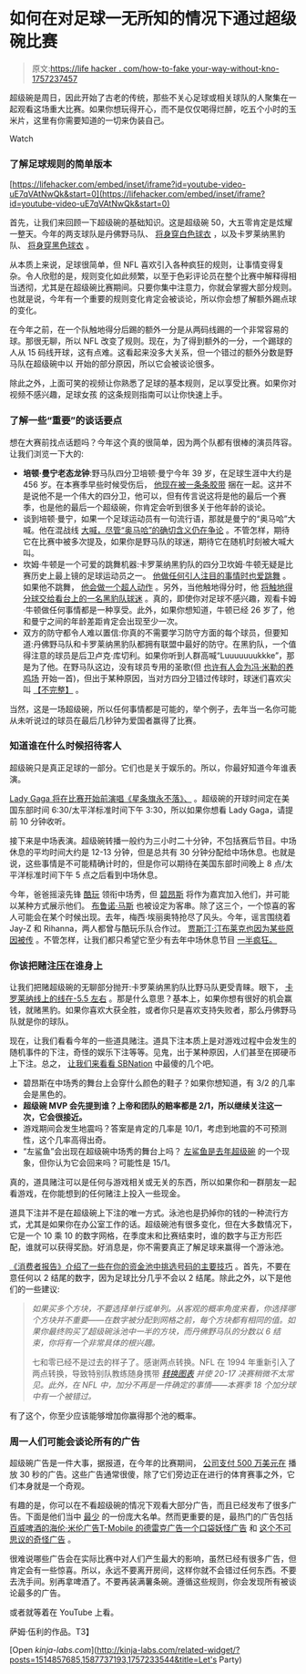 # 如何在对足球一无所知的情况下通过超级碗比赛

> 原文:[https://life hacker . com/how-to-fake your-way-without-kno-1757237457](https://lifehacker.com/how-to-fake-your-way-through-the-super-bowl-without-kno-1757237457)

超级碗是周日，因此开始了古老的传统，那些不关心足球或相关球队的人聚集在一起观看这场重大比赛。如果你想玩得开心，而不是仅仅喝得烂醉，吃五个小时的玉米片，这里有你需要知道的一切来伪装自己。

Watch

### 了解足球规则的简单版本

 [https://lifehacker.com/embed/inset/iframe?id=youtube-video-uE7qVAtNwQk&start=0](https://lifehacker.com/embed/inset/iframe?id=youtube-video-uE7qVAtNwQk&start=0) 

首先，让我们来回顾一下超级碗的基础知识。这是超级碗 50，大五零肯定是炫耀一整天。今年的两支球队是丹佛野马队、 [将身穿白色球衣](http://www.denverbroncos.com/news-and-blogs/article-1/Broncos-to-wear-white-uniforms-in-Super-Bowl-50/26a247f5-91ef-4ff6-a11a-8278b089c5c3) ，以及卡罗莱纳黑豹队、 [将身穿黑色球衣](http://www.panthers.com/news/article-2/Panthers-Wearing-Black-in-Super-Bowl/09ebb4c4-a4cf-4f57-b1cf-535f6d6595ed) 。

从本质上来说，足球很简单，但 NFL 喜欢引入各种疯狂的规则，让事情变得复杂。令人欣慰的是，规则变化如此频繁，以至于色彩评论员在整个比赛中解释得相当透彻，尤其是在超级碗比赛期间。只要你集中注意力，你就会掌握大部分规则。也就是说，今年有一个重要的规则变化肯定会被谈论，所以你会想了解额外踢点球的变化。

在今年之前，在一个队触地得分后踢的额外一分是从两码线踢的一个非常容易的球。那很无聊，所以 NFL 改变了规则。现在，为了得到额外的一分，一个踢球的人从 15 码线开球，这有点难。这看起来没多大关系，但一个错过的额外分数是野马队在超级碗中以 开始的部分原因，所以它会被谈论很多。

除此之外，上面可笑的视频让你熟悉了足球的基本规则，足以享受比赛。如果你对视频不感兴趣，足球女孩 的这条规则指南可以让你快速上手。

### 了解一些“重要”的谈话要点

想在大赛前找点话题吗？今年这个真的很简单，因为两个队都有很棒的演员阵容。让我们浏览一下大的:

*   **培顿·曼宁老态龙钟**:野马队四分卫培顿·曼宁今年 39 岁，在足球生涯中大约是 456 岁。在本赛季早些时候受伤后， [他现在被一条条胶带](http://espn.go.com/nfl/story/_/id/13734150/denver-broncos-qb-peyton-manning-defies-weakening-body-best-brain-nfl) 捆在一起。这并不是说他不是一个伟大的四分卫，他可以，但有传言说这将是他的最后一个赛季，也是他的最后一个超级碗，你肯定会听到很多关于他年龄的谈论。
*   谈到培顿·曼宁，如果一个足球运动员有一句流行语，那就是曼宁的“奥马哈”大喊。他在混战线 [大喊，尽管“奥马哈”的确切含义仍在争论](http://www.sbnation.com/nfl/2014/2/2/5371134/peyton-manning-omaha-super-bowl-48) 。不管怎样，期待它在比赛中被多次提及，如果你是野马队的球迷，期待它在随机时刻被大喊大叫。
*   坎姆·牛顿是一个可爱的跳舞机器:卡罗莱纳黑豹队的四分卫坎姆·牛顿无疑是比赛历史上最上镜的足球运动员之一。 [他做任何引人注目的事情时也爱跳舞](https://www.youtube.com/watch?v=5mnyEkhQGcs) 。如果他不跳舞， [他会做一个超人动作](http://screengrabber.deadspin.com/superman-una-vez-mas-1754875040#_ga=1.4416571.968941705.1436971740) 。另外，当他触地得分时，他 [将触地得分球交给看台上的一名黑豹队球迷](http://deadspin.com/cam-newton-makes-sure-his-touchdown-ball-goes-to-a-pant-1746638075) 。真的，即使你对足球不感兴趣，观看卡姆·牛顿做任何事情都是一种享受。此外，如果你想知道，牛顿已经 26 岁了，他和曼宁之间的年龄差距肯定会出现至少一次。
*   双方的防守都令人难以置信:你真的不需要学习防守方面的每个球员，但要知道:丹佛野马队和卡罗莱纳黑豹队都拥有联盟中最好的防守。在黑豹队，一个值得注意的球员是后卫卢克·库切利。如果你听到人群高喊“Luuuuuuukkke”，那是为了他。在野马队这边，没有球员专用的圣歌(但 [也许有人会为冯·米勒的养鸡场](https://www.youtube.com/watch?v=J5FWxCb_qU4) 开始一首)，但出于某种原因，当对方四分卫错过传球时，球迷们喜欢尖叫 [【不完整】](https://www.youtube.com/watch?v=JNaTjP5Uw_Y&feature=youtu.be) 。

当然，这是一场超级碗，所以任何事情都是可能的，举个例子，去年当一名你可能从未听说过的球员在最后几秒钟为爱国者赢得了比赛。

### 知道谁在什么时候招待客人

超级碗只是真正足球的一部分。它们也是关于娱乐的。所以，你最好知道今年谁表演。

[Lady Gaga 将在比赛开始前演唱《星条旗永不落》、](http://www.nfl.com/superbowl/story/0ap3000000631477/article/lady-gaga-will-sing-national-anthem-at-super-bowl-50) 。超级碗的开球时间定在美国东部时间 6:30/太平洋标准时间下午 3:30，所以如果你想看 Lady Gaga，请提前 10 分钟收听。

接下来是中场表演。超级碗转播一般约为三小时二十分钟，不包括赛后节目。中场休息的平均时间大约是 12-13 分钟，但是总共有 30 分钟分配给中场休息。也就是说，这些事情是不可能精确计时的，但是你可以期待在美国东部时间晚上 8 点/太平洋标准时间下午 5 点之后看到中场休息。

今年，爸爸摇滚先锋 [酷玩](http://coldplay.com/) 领衔中场秀，但 [碧昂斯](http://www.beyonce.com/) 将作为嘉宾加入他们，并可能以某种方式展示他们。 [布鲁诺·马斯](http://www.brunomars.com/) 也被设定为客串。除了这三个，一个惊喜的客人可能会在某个时候出现。去年，梅西·埃丽奥特抢尽了风头。今年，谣言围绕着 Jay-Z 和 Rihanna，两人都曾与酷玩乐队合作过。 [贾斯汀·汀布莱克也因为某些原因被传](http://www.inquisitr.com/2763044/rihanna-justin-timberlake-super-bowl-surprise-guests-rumor/) 。不管怎样，让我们都只希望它至少有去年中场休息节目 [一半疯狂。](https://www.youtube.com/watch?v=-1cyCmUdDNQ)

### 你该把赌注压在谁身上

让我们把赌超级碗的无聊部分抛开:卡罗莱纳黑豹队比野马队更受青睐。眼下， [卡罗莱纳线上的线在-5.5 左右](http://espn.go.com/chalk/story/_/id/14665376/one-sided-action-carolina-panthers-helps-move-super-bowl-50-line-las-vegas) 。那是什么意思？基本上，如果你想有很好的机会赢钱，就赌黑豹。如果你喜欢大获全胜，或者你只是喜欢支持失败者，那么丹佛野马队就是你的球队。

现在，让我们看看今年的一些道具赌注。道具下注本质上是对游戏过程中会发生的随机事件的下注，奇怪的娱乐下注等等。见鬼，出于某种原因，人们甚至在掷硬币上下注。总之， [让我们来看看 SBNation](http://www.sbnation.com/nfl/2016/2/1/10880632/super-bowl-50-prop-bets-mvp-national-anthem-coin-toss) 中最傻的几个吧。

*   碧昂斯在中场秀的舞台上会穿什么颜色的鞋子？如果你想知道，有 3/2 的几率会是黑色的。
*   **超级碗 MVP 会先提到谁？上帝和团队的赔率都是 2/1，所以继续关注这一次，它会很接近。**
*   游戏期间会发生地震吗？答案是肯定的几率是 10/1，考虑到地震的不可预测性，这个几率高得出奇。
*   “左鲨鱼”会出现在超级碗中场秀的舞台上吗？ [左鲨鱼是去年超级碗](http://gawker.com/one-of-katy-perrys-super-bowl-sharks-knew-the-dance-and-1683158127) 的一个现象，但你认为它会回来吗？可能性是 15/1。

真的，道具赌注可以是任何与游戏相关或无关的东西，所以如果你和一群朋友一起看游戏，在你能想到的任何赌注上投入一些现金。

道具下注并不是在超级碗上下注的唯一方式。泳池也是扔掉你的钱的一种流行方式，尤其是如果你在办公室工作的话。超级碗池有很多变化，但在大多数情况下，它是一个 10 乘 10 的数字网格，在季度末和比赛结束时，谁的数字与正方形匹配，谁就可以获得奖励。好消息是，你不需要真正了解足球来赢得一个游泳池。

[《消费者报告》介绍了一些在你的资金池中挑选号码的主要技巧](http://www.consumerreports.org/money/tips-on-how-to-win-a-super-bowl-pool) 。首先，不要在意任何以 2 结尾的数字，因为足球比分几乎不会以 2 结尾。除此之外，以下是他们的一些建议:

> *如果买多个方块，不要选择单行或单列。从客观的概率角度来看，你选择哪个方块并不重要——在数字被分配到网格之前，每个方块都有相同的值。如果你最终购买了超级碗泳池中一半的方块，而丹佛野马队的分数以 6 结束，你将有一个非常具体的根兴趣。*
> 
> 七和零已经不是过去的样子了。感谢两点转换。NFL 在 1994 年重新引入了两点转换，导致特别队教练随身携带 [*转换图表*](http://www.theredzone.org/Features/TwoPointConversionChart.aspx) *并使 20-17 决赛稍微不太常见。此外，在 NFL 中，加分不再是一件确定的事情——本赛季 18 个加分球中有一个被错过。*

有了这个，你至少应该能够增加你赢得那个池的概率。

### 周一人们可能会谈论所有的广告

超级碗广告是一件大事，据报道，在今年的比赛期间， [公司支付 500 万美元在](http://www.cnbc.com/2016/01/29/is-a-super-bowl-ad-really-worth-the-5-million.html) 播放 30 秒的广告。这些广告通常很傻，除了它们旁边正在进行的体育赛事之外，它们本身就是一个奇观。

有趣的是，你可以在不看超级碗的情况下观看大部分广告，而且已经发布了很多广告。下面是他们当中 [最少](http://www.superbowlcommercials2016.org/blog/all-the-2016-super-bowl-commercials/) 的一份庞大名单。然而更重要的是，最热门的广告包括 [百威啤酒的海伦·米伦广告](https://youtu.be/Rb2VXVmUga4)[T-Mobile 的德雷克广告](https://youtu.be/GDIeNrcGxvQ)[一个口袋妖怪广告](https://youtu.be/2F46tGehnfo) 和 [这个不可思议的奇怪广告](https://youtu.be/aNN9nL2vppM) 。

很难说哪些广告会在实际比赛中对人们产生最大的影响，虽然已经有很多广告，但肯定会有一些惊喜。所以，永远不要离开房间，这样你就不会错过任何东西。不要去洗手间。别再拿啤酒了。不要再装满薯条碗。遵循这些规则，你会发现所有被谈论最多的广告。

或者就等着在 YouTube 上看。

萨姆·伍利的作品。T3】

[Open *kinja-labs.com*](http://kinja-labs.com/related-widget/?posts=1514857685,1587737193,1757233544&title=Let's Party)